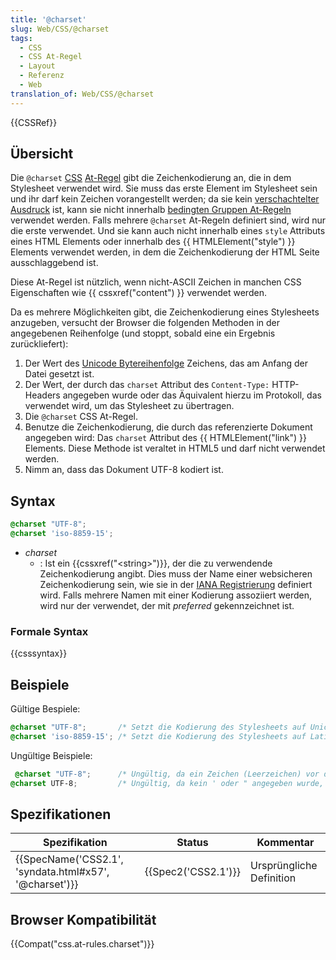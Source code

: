```yaml
---
title: '@charset'
slug: Web/CSS/@charset
tags:
  - CSS
  - CSS At-Regel
  - Layout
  - Referenz
  - Web
translation_of: Web/CSS/@charset
---
```

{{CSSRef}}

## Übersicht

Die `@charset` [CSS](/de/docs/Web/CSS "CSS") [At-Regel](/de/docs/Web/CSS/At-Regel "At-rule") gibt die Zeichenkodierung an, die in dem Stylesheet verwendet wird. Sie muss das erste Element im Stylesheet sein und ihr darf kein Zeichen vorangestellt werden; da sie kein [verschachtelter Ausdruck](/de/docs/Web/CSS/Syntax#verschachtelte_Ausdrücke "en/CSS/Syntax#nested_statements") ist, kann sie nicht innerhalb [bedingten Gruppen At-Regeln](/de/docs/Web/CSS/At-Regel#bedingte_Gruppen_Regel "en/CSS/At-rule#Conditional_Group_Rules") verwendet werden. Falls mehrere `@charset` At-Regeln definiert sind, wird nur die erste verwendet. Und sie kann auch nicht innerhalb eines `style` Attributs eines HTML Elements oder innerhalb des {{ HTMLElement("style") }} Elements verwendet werden, in dem die Zeichenkodierung der HTML Seite ausschlaggebend ist.

Diese At-Regel ist nützlich, wenn nicht-ASCII Zeichen in manchen CSS Eigenschaften wie {{ cssxref("content") }} verwendet werden.

Da es mehrere Möglichkeiten gibt, die Zeichenkodierung eines Stylesheets anzugeben, versucht der Browser die folgenden Methoden in der angegebenen Reihenfolge (und stoppt, sobald eine ein Ergebnis zurückliefert):

1.  Der Wert des [Unicode Bytereihenfolge](http://de.wikipedia.org/wiki/Byte_Order_Mark) Zeichens, das am Anfang der Datei gesetzt ist.
2.  Der Wert, der durch das `charset` Attribut des `Content-Type:` HTTP-Headers angegeben wurde oder das Äquivalent hierzu im Protokoll, das verwendet wird, um das Stylesheet zu übertragen.
3.  Die `@charset` CSS At-Regel.
4.  Benutze die Zeichenkodierung, die durch das referenzierte Dokument angegeben wird: Das `charset` Attribut des {{ HTMLElement("link") }} Elements. Diese Methode ist veraltet in HTML5 und darf nicht verwendet werden.
5.  Nimm an, dass das Dokument UTF-8 kodiert ist.

## Syntax

```css
@charset "UTF-8";
@charset 'iso-8859-15';
```

- _charset_
  - : Ist ein {{cssxref("&lt;string&gt;")}}, der die zu verwendende Zeichenkodierung angibt. Dies muss der Name einer websicheren Zeichenkodierung sein, wie sie in der [IANA Registrierung](http://www.iana.org/assignments/character-sets) definiert wird. Falls mehrere Namen mit einer Kodierung assoziiert werden, wird nur der verwendet, der mit _preferred_ gekennzeichnet ist.

### Formale Syntax

{{csssyntax}}

## Beispiele

Gültige Bespiele:

```css
@charset "UTF-8";       /* Setzt die Kodierung des Stylesheets auf Unicode UTF-8 */
@charset 'iso-8859-15'; /* Setzt die Kodierung des Stylesheets auf Latin-9 (Westeuropäische Sprachen, mit Eurozeichen) */
```

Ungültige Beispiele:

```css
 @charset "UTF-8";      /* Ungültig, da ein Zeichen (Leerzeichen) vor der At-Regel steht */
@charset UTF-8;         /* Ungültig, da kein ' oder " angegeben wurde, die Zeichenkodierung ist kein CSS {{cssxref("&lt;string&gt;")}} */
```

## Spezifikationen

| Spezifikation                                                            | Status                   | Kommentar                |
| ------------------------------------------------------------------------ | ------------------------ | ------------------------ |
| {{SpecName('CSS2.1', 'syndata.html#x57', '@charset')}} | {{Spec2('CSS2.1')}} | Ursprüngliche Definition |

## Browser Kompatibilität

{{Compat("css.at-rules.charset")}}
